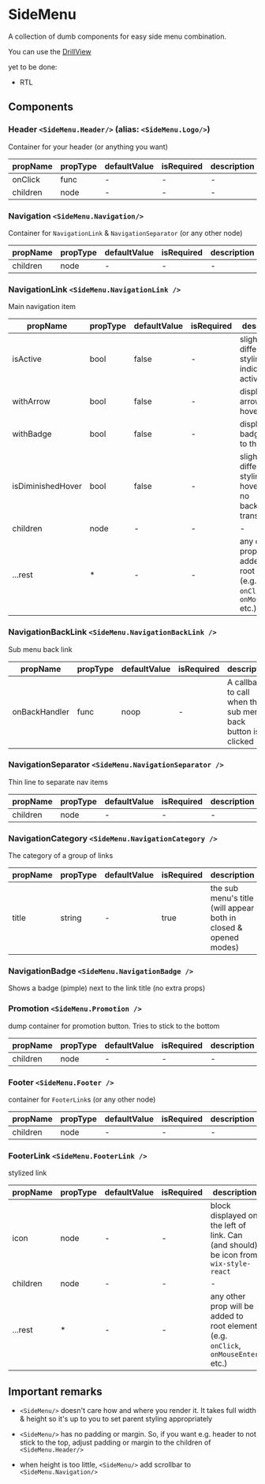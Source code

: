 # SideMenu

A collection of dumb components for easy side menu combination.

You can use the [DrillView](./DrillView)

yet to be done:

* RTL

## Components

### Header `<SideMenu.Header/>` (alias: `<SideMenu.Logo/>`)

Container for your header (or anything you want)

| propName | propType | defaultValue | isRequired | description |
| -        | -        | -            | -          | -           |
| onClick  | func     | -            | -          | -           |
| children | node     | -            | -          | -           |


### Navigation `<SideMenu.Navigation/>`

Container for `NavigationLink` & `NavigationSeparator` (or any other node)

| propName | propType | defaultValue | isRequired | description |
| -        | -        | -            | -          | -           |
| children | node     | -            | -          | -           |


### NavigationLink `<SideMenu.NavigationLink />`

Main navigation item

| propName          | propType | defaultValue | isRequired | description                                                                        |
| -                 | -        | -            | -          | -                                                                                  |
| isActive          | bool     | false        | -          | slightly different styling to indicate active link                                 |
| withArrow         | bool     | false        | -          | displays an arrow on hover                                                         |
| withBadge         | bool     | false        | -          | displays a badge next to the link                                                  |
| isDiminishedHover | bool     | false        | -          | slightly different styling for hover (e.g. no background transition)               |
| children          | node     | -            | -          | -                                                                                  |
| ...rest           | *        | -            | -          | any other prop will be added to root element (e.g. `onClick`, `onMouseEnter` etc.) |

### NavigationBackLink `<SideMenu.NavigationBackLink />`

Sub menu back link

| propName          | propType | defaultValue | isRequired | description                                                                                             |
| -                 | -        | -            | -          | -                                                                                                       |
| onBackHandler     | func     | noop         | -          | A callback to call when the sub menu back button is clicked                                             |

### NavigationSeparator `<SideMenu.NavigationSeparator />`

Thin line to separate nav items

| propName | propType | defaultValue | isRequired | description |
| -        | -        | -            | -          | -           |
| children | node     | -            | -          | -           |

### NavigationCategory `<SideMenu.NavigationCategory />`

The category of a group of links

| propName          | propType | defaultValue | isRequired | description                                                      |
| -                 | -        | -            | -          | -                                                                |
| title             | string   | -            | true       | the sub menu's title (will appear both in closed & opened modes) |

### NavigationBadge `<SideMenu.NavigationBadge />`

Shows a badge (pimple) next to the link title (no extra props)

### Promotion `<SideMenu.Promotion />`

dump container for promotion button. Tries to stick to the bottom

| propName | propType | defaultValue | isRequired | description |
| -        | -        | -            | -          | -           |
| children | node     | -            | -          | -           |


### Footer `<SideMenu.Footer />`

container for `FooterLink`s (or any other node)

| propName | propType | defaultValue | isRequired | description |
| -        | -        | -            | -          | -           |
| children | node     | -            | -          | -           |


### FooterLink `<SideMenu.FooterLink />`

stylized link

| propName | propType | defaultValue | isRequired | description                                                                          |
| -        | -        | -            | -          | -                                                                                    |
| icon     | node     | -            | -          | block displayed on the left of link. Can (and should) be icon from `wix-style-react` |
| children | node     | -            | -          | -                                                                                    |
| ...rest  | *        | -            | -          | any other prop will be added to root element (e.g. `onClick`, `onMouseEnter` etc.)   |


## Important remarks

* `<SideMenu/>` doesn't care how and where you render it. It takes full
width & height so it's up to you to set parent styling appropriately

* `<SideMenu/>` has no padding or margin. So, if you want e.g. header to not stick
to the top, adjust padding or margin to the children of `<SideMenu.Header/>`

* when height is too little, `<SideMenu/>` add scrollbar to `<SideMenu.Navigation/>`

